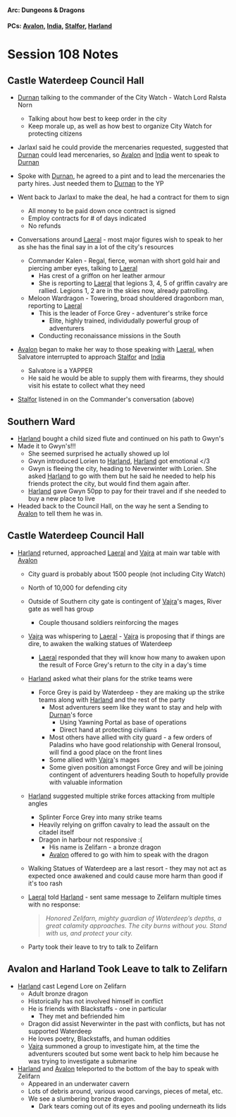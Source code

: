 #### Arc: Dungeons & Dragons
#### PCs: [Avalon](PCs/Current/Avalon.md), [India](PCs/Current/India.md), [Stalfor](PCs/Current/Stalfor.md), [Harland](PCs/Current/Harland.md)

# Session 108 Notes
## Castle Waterdeep Council Hall
- [Durnan](NPCs/Living/Durnan.md) talking to the commander of the City Watch - Watch Lord Ralsta Norn 
	- Talking about how best to keep order in the city
	- Keep morale up, as well as how best to organize City Watch for protecting citizens

- Jarlaxl said he could provide the mercenaries requested, suggested that [Durnan](NPCs/Living/Durnan.md) could lead mercenaries, so [Avalon](PCs/Current/Avalon.md) and [India](PCs/Current/India.md) went to speak to [Durnan](NPCs/Living/Durnan.md)

- Spoke with [Durnan](NPCs/Living/Durnan.md), he agreed to a pint and to lead the mercenaries the party hires. Just needed them to [Durnan](NPCs/Living/Durnan.md) to the YP

- Went back to Jarlaxl to make the deal, he had a contract for them to sign
	- All money to be paid down once contract is signed
	- Employ contracts for # of days indicated
	- No refunds

- Conversations around [Laeral](Laeral.md) - most major figures wish to speak to her as she has the final say in a lot of the city's resources
	- Commander Kalen - Regal, fierce, woman with short gold hair and piercing amber eyes, talking to [Laeral](Laeral.md)
		- Has crest of a griffon on her leather armour
		- She is reporting to [Laeral](Laeral.md) that legions 3, 4, 5 of griffin cavalry are rallied. Legions 1, 2 are in the skies now, already patrolling.
	- Meloon Wardragon - Towering, broad shouldered dragonborn man, reporting to [Laeral](Laeral.md)
		- This is the leader of Force Grey - adventurer's strike force
			- Elite, highly trained, individudally powerful group of adventurers
		- Conducting reconaissance missions in the South

- [Avalon](PCs/Current/Avalon.md) began to make her way to those speaking with [Laeral](Laeral.md), when Salvatore interrupted to approach [Stalfor](PCs/Current/Stalfor.md) and [India](PCs/Current/India.md)
	- Salvatore is a YAPPER
	- He said he would be able to supply them with firearms, they should visit his estate to collect what they need

- [Stalfor](PCs/Current/Stalfor.md) listened in on the Commander's conversation (above)

## Southern Ward
- [Harland](PCs/Current/Harland.md) bought a child sized flute and continued on his path to Gwyn's
- Made it to Gwyn's!!!
	- She seemed surprised he actually showed up lol
	- Gwyn introduced Lorien to [Harland](PCs/Current/Harland.md), [Harland](PCs/Current/Harland.md) got emotional </3
	- Gwyn is fleeing the city, heading to Neverwinter with Lorien. She asked [Harland](PCs/Current/Harland.md) to go with them but he said he needed to help his friends protect the city, but would find them again after.
	- [Harland](PCs/Current/Harland.md) gave Gwyn 50pp to pay for their travel and if she needed to buy a new place to live
- Headed back to the Council Hall, on the way he sent a Sending to [Avalon](PCs/Current/Avalon.md) to tell them he was in.

## Castle Waterdeep Council Hall
- [Harland](PCs/Current/Harland.md) returned, approached [Laeral](Laeral.md) and [Vajra](NPCs/Living/Vajra.md) at main war table with [Avalon](PCs/Current/Avalon.md)
	- City guard is probably about 1500 people (not including City Watch)
	- North of 10,000 for defending city
	- Outside of Southern city gate is contingent of [Vajra](NPCs/Living/Vajra.md)'s mages, River gate as well has group
		- Couple thousand soldiers reinforcing the mages
	- [Vajra](NPCs/Living/Vajra.md) was whispering to [Laeral](Laeral.md) - [Vajra](NPCs/Living/Vajra.md) is proposing that if things are dire, to awaken the walking statues of Waterdeep
		- [Laeral](Laeral.md) responded that they will know how many to awaken upon the result of Force Grey's return to the city in a day's time
	- [Harland](PCs/Current/Harland.md) asked what their plans for the strike teams were
		- Force Grey is paid by Waterdeep - they are making up the strike teams along with [Harland](PCs/Current/Harland.md) and the rest of the party
			- Most adventurers seem like they want to stay and help with [Durnan](NPCs/Living/Durnan.md)'s force
				- Using Yawning Portal as base of operations
				- Direct hand at protecting civilians
			- Most others have allied with city guard - a few orders of Paladins who have good relationship with General Ironsoul, will find a good place on the front lines
			- Some allied with [Vajra](NPCs/Living/Vajra.md)'s mages
			- Some given position amongst Force Grey and will be joining contingent of adventurers heading South to hopefully provide with valuable information
	- [Harland](PCs/Current/Harland.md) suggested multiple strike forces attacking from multiple angles
		- Splinter Force Grey into many strike teams
		- Heavily relying on griffon cavalry to lead the assault on the citadel itself
		- Dragon in harbour not responsive :(
			- His name is Zelifarn - a bronze dragon
			- [Avalon](PCs/Current/Avalon.md) offered to go with him to speak with the dragon
	- Walking Statues of Waterdeep are a last resort - they may not act as expected once awakened and could cause more harm than good if it's too rash
	- [Laeral](Laeral.md) told [Harland](PCs/Current/Harland.md) - sent same message to Zelifarn multiple times with no response:
		> _Honored Zelifarn, mighty guardian of Waterdeep’s depths, a great calamity approaches. The city burns without you. Stand with us, and protect your city._

	- Party took their leave to try to talk to Zelifarn

## Avalon and Harland Took Leave to talk to Zelifarn
- [Harland](PCs/Current/Harland.md) cast Legend Lore on Zelifarn
	- Adult bronze dragon
	- Historically has not involved himself in conflict
	- He is friends with Blackstaffs - one in particular
		- They met and befriended him
	- Dragon did assist Neverwinter in the past with conflicts, but has not supported Waterdeep
	- He loves poetry, Blackstaffs, and human oddities
	- [Vajra](NPCs/Living/Vajra.md) summoned a group to investigate him, at the time the adventurers scouted but some went back to help him because he was trying to investigate a submarine
- [Harland](PCs/Current/Harland.md) and [Avalon](PCs/Current/Avalon.md) teleported to the bottom of the bay to speak with Zelifarn
	- Appeared in an underwater cavern
	- Lots of debris around, various wood carvings, pieces of metal, etc.
	- We see a slumbering bronze dragon.
		- Dark tears coming out of its eyes and pooling underneath its lids